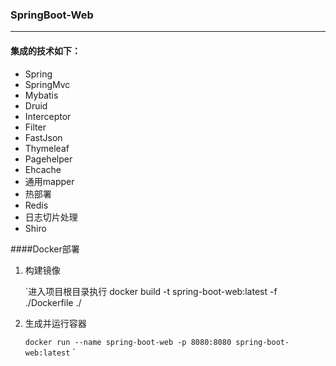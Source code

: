 ### SpringBoot-Web
---

#### 集成的技术如下：
* Spring
* SpringMvc
* Mybatis
* Druid
* Interceptor
* Filter
* FastJson
* Thymeleaf
* Pagehelper
* Ehcache
* 通用mapper
* 热部署
* Redis
* 日志切片处理
* Shiro

####Docker部署
1. 构建镜像
    
    `进入项目根目录执行 docker build -t spring-boot-web:latest -f ./Dockerfile ./
 
2. 生成并运行容器

    `docker run --name spring-boot-web -p 8080:8080 spring-boot-web:latest`
`


